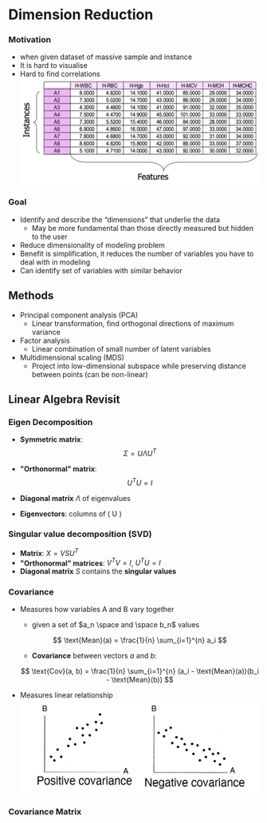 # Dimension Reduction

### Motivation
- when given dataset of massive sample and instance
- It is hard to visualise
- Hard to find correlations
![](assets/dimensions.png)

### Goal
- Identify and describe the “dimensions” that underlie the data
    - May be more fundamental than those directly measured but hidden to the
user
- Reduce dimensionality of modeling problem
- Benefit is simplification, it reduces the number of variables you have to
deal with in modeling
- Can identify set of variables with similar behavior

## Methods
- Principal component analysis (PCA)
    - Linear transformation, find orthogonal directions of maximum variance
- Factor analysis
    - Linear combination of small number of latent variables
- Multidimensional scaling (MDS)
    - Project into low-dimensional subspace while preserving distance between
    points (can be non-linear)

## Linear Algebra Revisit

### Eigen Decomposition

- **Symmetric matrix**:
  $$
  \Sigma = U \Lambda U^T
  $$

- **"Orthonormal" matrix**:
  $$
  U^T U = I
  $$

- **Diagonal matrix** $\Lambda$ of eigenvalues

- **Eigenvectors**: columns of \( U \)

### Singular value decomposition (SVD)
- **Matrix**: $X = VSU^T$
- **"Orthonormal" matrices**: $V^T V = I$, $U^T U = I$
- **Diagonal matrix** $S$ contains the **singular values**

### Covariance
- Measures how variables A and B vary together  
    - given a set of $a_n \space and \space b_n$ values

  $$
  \text{Mean}(a) = \frac{1}{n} \sum_{i=1}^{n} a_i
  $$

    - **Covariance** between vectors $a$ and $b$:
  
  $$
  \text{Cov}(a, b) = \frac{1}{n} \sum_{i=1}^{n} (a_i - \text{Mean}(a))(b_i - \text{Mean}(b))
  $$

- Measures linear relationship
![](assets/covariance.png)

### Covariance Matrix
